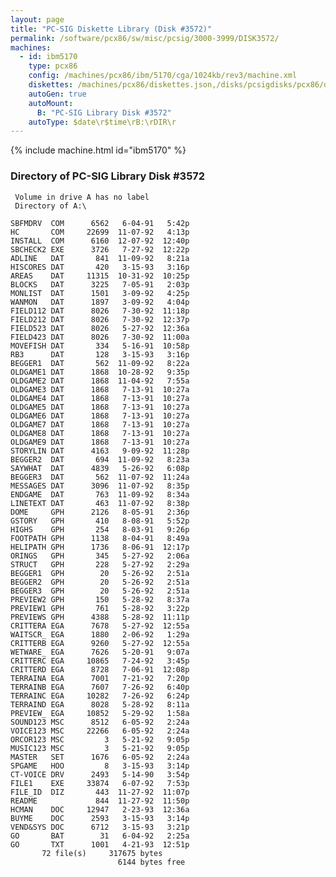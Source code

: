 ```yaml
---
layout: page
title: "PC-SIG Diskette Library (Disk #3572)"
permalink: /software/pcx86/sw/misc/pcsig/3000-3999/DISK3572/
machines:
  - id: ibm5170
    type: pcx86
    config: /machines/pcx86/ibm/5170/cga/1024kb/rev3/machine.xml
    diskettes: /machines/pcx86/diskettes.json,/disks/pcsigdisks/pcx86/diskettes.json
    autoGen: true
    autoMount:
      B: "PC-SIG Library Disk #3572"
    autoType: $date\r$time\rB:\rDIR\r
---
```


{% include machine.html id="ibm5170" %}

### Directory of PC-SIG Library Disk #3572

     Volume in drive A has no label
     Directory of A:\

    SBFMDRV  COM      6562   6-04-91   5:42p
    HC       COM     22699  11-07-92   4:13p
    INSTALL  COM      6160  12-07-92  12:40p
    SBCHECK2 EXE      3726   7-27-92  12:22p
    ADLINE   DAT       841  11-09-92   8:21a
    HISCORES DAT       420   3-15-93   3:16p
    AREAS    DAT     11315  10-31-92  10:25p
    BLOCKS   DAT      3225   7-05-91   2:03p
    MONLIST  DAT      1501   3-09-92   4:25p
    WANMON   DAT      1897   3-09-92   4:04p
    FIELD112 DAT      8026   7-30-92  11:18p
    FIELD212 DAT      8026   7-30-92  12:37p
    FIELD523 DAT      8026   5-27-92  12:36a
    FIELD423 DAT      8026   7-30-92  11:00a
    MOVEFISH DAT       334   5-16-91  10:58p
    RB3      DAT       128   3-15-93   3:16p
    BEGGER1  DAT       562  11-09-92   8:22a
    OLDGAME1 DAT      1868  10-28-92   9:35p
    OLDGAME2 DAT      1868  11-04-92   7:55a
    OLDGAME3 DAT      1868   7-13-91  10:27a
    OLDGAME4 DAT      1868   7-13-91  10:27a
    OLDGAME5 DAT      1868   7-13-91  10:27a
    OLDGAME6 DAT      1868   7-13-91  10:27a
    OLDGAME7 DAT      1868   7-13-91  10:27a
    OLDGAME8 DAT      1868   7-13-91  10:27a
    OLDGAME9 DAT      1868   7-13-91  10:27a
    STORYLIN DAT      4163   9-09-92  11:28p
    BEGGER2  DAT       694  11-09-92   8:23a
    SAYWHAT  DAT      4839   5-26-92   6:08p
    BEGGER3  DAT       562  11-07-92  11:24a
    MESSAGES DAT      3096  11-07-92   8:35p
    ENDGAME  DAT       763  11-09-92   8:34a
    LINETEXT DAT       463  11-07-92   8:38p
    DOME     GPH      2126   8-05-91   2:36p
    GSTORY   GPH       410   8-08-91   5:52p
    HIGHS    GPH       254   8-03-91   9:26p
    FOOTPATH GPH      1138   8-04-91   8:49a
    HELIPATH GPH      1736   8-06-91  12:17p
    ORINGS   GPH       345   5-27-92   2:06a
    STRUCT   GPH       228   5-27-92   2:29a
    BEGGER1  GPH        20   5-26-92   2:51a
    BEGGER2  GPH        20   5-26-92   2:51a
    BEGGER3  GPH        20   5-26-92   2:51a
    PREVIEW2 GPH       150   5-28-92   8:37a
    PREVIEW1 GPH       761   5-28-92   3:22p
    PREVIEWS GPH      4388   5-28-92  11:11p
    CRITTERA EGA      7678   5-27-92  12:55a
    WAITSCR_ EGA      1880   2-06-92   1:29a
    CRITTERB EGA      9260   5-27-92  12:55a
    WETWARE_ EGA      7626   5-20-91   9:07a
    CRITTERC EGA     10865   7-24-92   3:45p
    CRITTERD EGA      8728   7-06-91  12:08p
    TERRAINA EGA      7001   7-21-92   7:20p
    TERRAINB EGA      7607   7-26-92   6:40p
    TERRAINC EGA     10282   7-26-92   6:24p
    TERRAIND EGA      8028   5-28-92   8:11a
    PREVIEW_ EGA     10852   5-29-92   1:58a
    SOUND123 MSC      8512   6-05-92   2:24a
    VOICE123 MSC     22266   6-05-92   2:24a
    ORCOR123 MSC         3   5-21-92   9:05p
    MUSIC123 MSC         3   5-21-92   9:05p
    MASTER   SET      1676   6-05-92   2:24a
    SPGAME   HOO         8   3-15-93   3:14p
    CT-VOICE DRV      2493   5-14-90   3:54p
    FILE1    EXE     33874   6-07-92   7:53p
    FILE_ID  DIZ       443  11-27-92  11:07p
    README             844  11-27-92  11:50p
    HCMAN    DOC     12947   2-23-93  12:36a
    BUYME    DOC      2593   3-15-93   3:14p
    VEND&SYS DOC      6712   3-15-93   3:21p
    GO       BAT        31   6-04-92   2:25a
    GO       TXT      1001   4-21-93  12:51p
           72 file(s)     317675 bytes
                            6144 bytes free

